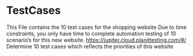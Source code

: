 # TestCases
This File contains the 10 test cases for the shopping website
 Due to time constraints, you only have time to complete automation testing of 10 scenario’s for 
this new website. https://jupiter.cloud.planittesting.com/#/ 
Determine 10 test cases which reflects the priorities of this website 
